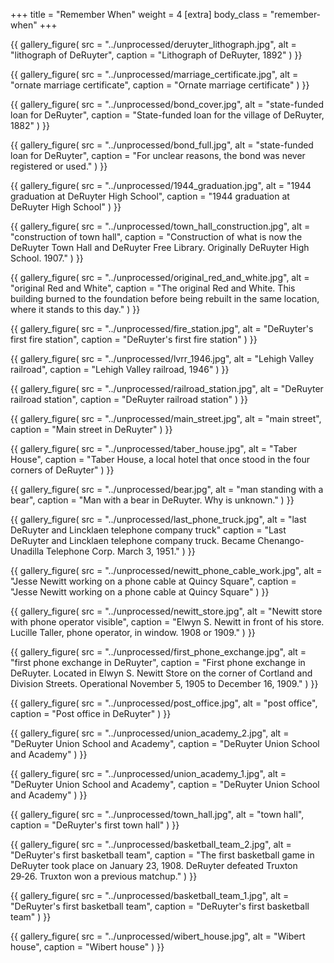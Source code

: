 +++
title = "Remember When"
weight = 4
[extra]
body_class = "remember-when"
+++

{{ gallery_figure(
    src = "../unprocessed/deruyter_lithograph.jpg",
    alt = "lithograph of DeRuyter",
    caption = "Lithograph of DeRuyter, 1892"
) }}

{{ gallery_figure(
    src = "../unprocessed/marriage_certificate.jpg",
    alt = "ornate marriage certificate",
    caption = "Ornate marriage certificate"
) }}

{{ gallery_figure(
    src = "../unprocessed/bond_cover.jpg",
    alt = "state-funded loan for DeRuyter",
    caption = "State-funded loan for the village of DeRuyter, 1882"
) }}

{{ gallery_figure(
    src = "../unprocessed/bond_full.jpg",
    alt = "state-funded loan for DeRuyter",
    caption = "For unclear reasons, the bond was never registered or used."
) }}

{{ gallery_figure(
    src = "../unprocessed/1944_graduation.jpg",
    alt = "1944 graduation at DeRuyter High School",
    caption = "1944 graduation at DeRuyter High School"
) }}

{{ gallery_figure(
    src = "../unprocessed/town_hall_construction.jpg",
    alt = "construction of town hall",
    caption = "Construction of what is now the DeRuyter Town Hall and DeRuyter
        Free Library. Originally DeRuyter High School. 1907."
) }}

{{ gallery_figure(
    src = "../unprocessed/original_red_and_white.jpg",
    alt = "original Red and White",
    caption = "The original Red and White. This building burned to the
        foundation before being rebuilt in the same location, where it stands to
        this day."
) }}

{{ gallery_figure(
    src = "../unprocessed/fire_station.jpg",
    alt = "DeRuyter's first fire station",
    caption = "DeRuyter's first fire station"
) }}

{{ gallery_figure(
    src = "../unprocessed/lvrr_1946.jpg",
    alt = "Lehigh Valley railroad",
    caption = "Lehigh Valley railroad, 1946"
) }}

{{ gallery_figure(
    src = "../unprocessed/railroad_station.jpg",
    alt = "DeRuyter railroad station",
    caption = "DeRuyter railroad station"
) }}

{{ gallery_figure(
    src = "../unprocessed/main_street.jpg",
    alt = "main street",
    caption = "Main street in DeRuyter"
) }}

{{ gallery_figure(
    src = "../unprocessed/taber_house.jpg",
    alt = "Taber House",
    caption = "Taber House, a local hotel that once stood in the four corners
        of DeRuyter"
) }}

{{ gallery_figure(
    src = "../unprocessed/bear.jpg",
    alt = "man standing with a bear",
    caption = "Man with a bear in DeRuyter. Why is unknown."
) }}

{{ gallery_figure(
    src = "../unprocessed/last_phone_truck.jpg",
    alt = "last DeRuyter and Lincklaen telephone company truck"
    caption = "Last DeRuyter and Lincklaen telephone company truck. Became
        Chenango-Unadilla Telephone Corp. March 3, 1951."
) }}

{{ gallery_figure(
    src = "../unprocessed/newitt_phone_cable_work.jpg",
    alt = "Jesse Newitt working on a phone cable at Quincy Square",
    caption = "Jesse Newitt working on a phone cable at Quincy Square"
) }}

{{ gallery_figure(
    src = "../unprocessed/newitt_store.jpg",
    alt = "Newitt store with phone operator visible",
    caption = "Elwyn S. Newitt in front of his store. Lucille Taller, phone
        operator, in window. 1908 or 1909."
) }}

{{ gallery_figure(
    src = "../unprocessed/first_phone_exchange.jpg",
    alt = "first phone exchange in DeRuyter",
    caption = "First phone exchange in DeRuyter. Located in Elwyn S. Newitt
        Store on the corner of Cortland and Division Streets. Operational
        November 5, 1905 to December 16, 1909."
) }}

{{ gallery_figure(
    src = "../unprocessed/post_office.jpg",
    alt = "post office",
    caption = "Post office in DeRuyter"
) }}

{{ gallery_figure(
    src = "../unprocessed/union_academy_2.jpg",
    alt = "DeRuyter Union School and Academy",
    caption = "DeRuyter Union School and Academy"
) }}

{{ gallery_figure(
    src = "../unprocessed/union_academy_1.jpg",
    alt = "DeRuyter Union School and Academy",
    caption = "DeRuyter Union School and Academy"
) }}

{{ gallery_figure(
    src = "../unprocessed/town_hall.jpg",
    alt = "town hall",
    caption = "DeRuyter's first town hall"
) }}

{{ gallery_figure(
    src = "../unprocessed/basketball_team_2.jpg",
    alt = "DeRuyter's first basketball team",
    caption = "The first basketball game in DeRuyter took place on January 23,
        1908. DeRuyter defeated Truxton 29‑26. Truxton won a previous matchup."
) }}

{{ gallery_figure(
    src = "../unprocessed/basketball_team_1.jpg",
    alt = "DeRuyter's first basketball team",
    caption = "DeRuyter's first basketball team"
) }}

{{ gallery_figure(
    src = "../unprocessed/wibert_house.jpg",
    alt = "Wibert house",
    caption = "Wibert house"
) }}
